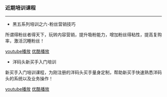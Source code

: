 ### 近期培训课程

---

* 黑五系列培训之六-粉丝营销技巧

所谓得粉丝者得天下，玩转内容营销，提升吸粉能力，增加粉丝得粘性，提高复购率，激活沉睡粉丝！

[youtube播放](https://youtu.be/qAjU-YfLU1w "youtube播放")  [优酷播放](http://v.youku.com/v_show/id_XMTc2NTIwMDQ5Ng==.html "优酷播放")

* 洋码头新买手入门培训

新买手入门培训课程，为刚注册的洋码头买手量身定制，帮助新买手快速熟悉洋码头的系统以及业务操作！

[youtube播放](https://youtu.be/DzgWiLuI0CI)  [优酷播放](http://v.youku.com/v_show/id_XMTc0MjA4MTc2MA==.html)






